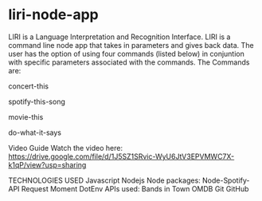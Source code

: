 # liri-node-app
LIRI is a Language Interpretation and Recognition Interface. LIRI is a command line node app that takes in parameters and gives back data. The user has the option of using four commands (listed below) in conjuntion with specific parameters associated with the commands. The Commands are:

concert-this

spotify-this-song

movie-this

do-what-it-says

Video Guide
Watch the video here: https://drive.google.com/file/d/1J5SZ1SRvic-WyU6JtV3EPVMWC7X-k1qP/view?usp=sharing

TECHNOLOGIES USED
Javascript
Nodejs
Node packages:
Node-Spotify-API
Request
Moment
DotEnv
APIs used:
Bands in Town
OMDB
Git
GitHub

